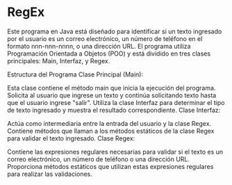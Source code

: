 # RegEx

Este programa en Java está diseñado para identificar si un texto ingresado por el usuario es un correo electrónico, un número de teléfono en el formato nnn-nnn-nnnn, o una dirección URL. El programa utiliza Programación Orientada a Objetos (POO) y está dividido en tres clases principales: Main, Interfaz, y Regex.

Estructura del Programa
Clase Principal (Main):

Esta clase contiene el método main que inicia la ejecución del programa.
Solicita al usuario que ingrese un texto y continúa solicitando texto hasta que el usuario ingrese "salir".
Utiliza la clase Interfaz para determinar el tipo de texto ingresado y muestra el resultado correspondiente.
Clase Interfaz:

Actúa como intermediaria entre la entrada del usuario y la clase Regex.
Contiene métodos que llaman a los métodos estáticos de la clase Regex para validar el texto ingresado.
Clase Regex:

Contiene las expresiones regulares necesarias para validar si el texto es un correo electrónico, un número de teléfono o una dirección URL.
Proporciona métodos estáticos que utilizan estas expresiones regulares para realizar las validaciones.
